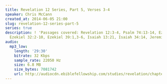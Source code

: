 ```yaml
---
title: Revelation 12 Series, Part 5, Verses 3-4
speaker: Chris McCann
created_at: 2014-06-05 21:00
slug: revelation-12-series-part-5
series: true
description: ! 'Passages covered: Revelation 12:3-4, Psalm 74:13-14, Ezekiel 29:2-5,
  Ezekiel 32:2-10, Ezekiel 39:1,3-6, Isaiah 13:21, Isaiah 34:14, Jeremiah 50:35,38-40.'
audio:
  mp3_low:
    length: '29:30'
    bitrate: 32 Kbps
    sample_rate: 22050 Hz
    size: 6.8 MB
    size_bytes: 7081742
    url: http://audiocdn.ebiblefellowship.com/studies/revelation/chapter-12/2014.06.05_McCann_-_Revelation_12_Series_Part_5.mp3
---
```


